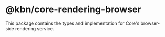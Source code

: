 # @kbn/core-rendering-browser

This package contains the types and implementation for Core's browser-side rendering service.

